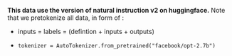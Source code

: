 **This data use the version of natural instruction v2 on huggingface.** Note that we pretokenize all data, in form of :

* inputs = labels = (defintion + inputs + outputs)
* ```
  tokenizer = AutoTokenizer.from_pretrained("facebook/opt-2.7b")
  ```
